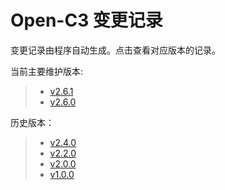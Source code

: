 # Open-C3 变更记录

变更记录由程序自动生成。点击查看对应版本的记录。

当前主要维护版本:

> * [v2.6.1](./v2.6.1.md)
> * [v2.6.0](./v2.6.0.md)

历史版本：

> * [v2.4.0](./v2.4.0.md)
> * [v2.2.0](./v2.2.0.md)
> * [v2.0.0](./v2.0.0.md)
> * [v1.0.0](./v1.0.0.md)
